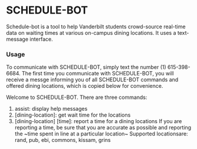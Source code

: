 # SCHEDULE-BOT

Schedule-bot is a tool to help Vanderbilt students crowd-source real-time data on waiting times at various on-campus dining locations. It uses a text-message interface.



### Usage

To communicate with SCHEDULE-BOT, simply text the number (1) 615-398-6684. The first time you communicate with SCHEDULE-BOT, you will receive a messge informing you of all SCHEDULE-BOT commands and offered dining locations, which is copied below for convenience.


 Welcome to SCHEDULE-BOT. There are three commands:
1) assist: display help messages
2) [dining-location]: get wait time for the locations
3) [dining-location] [time]: report a time for a dining locations
If you are reporting a time, be sure that you are accurate as possible and reporting the ~time spent in line at a particular location~
Supported locationsare: rand, pub, ebi, commons, kissam, grins
